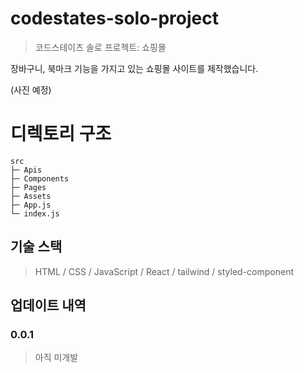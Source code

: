 # codestates-solo-project
> 코드스테이츠 솔로 프로젝트: 쇼핑몰

장바구니, 북마크 기능을 가지고 있는 쇼핑몰 사이트를 제작했습니다.

(사진 예정)

# 디렉토리 구조
```
src
├─ Apis
├─ Components
├─ Pages
├─ Assets
├─ App.js
└─ index.js
```

## 기술 스택
> HTML / CSS / JavaScript / React / tailwind / styled-component


## 업데이트 내역
### 0.0.1
> 아직 미개발

## 
